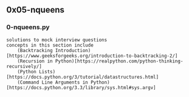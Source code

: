 ## 0x05-nqueens

### 0-nqueens.py

    solutions to mock interview questions
    concepts in this section include
        (Backtracking Introduction)[https://www.geeksforgeeks.org/introduction-to-backtracking-2/]
        (Recursion in Python)[https://realpython.com/python-thinking-recursively/]
        (Python Lists)[https://docs.python.org/3/tutorial/datastructures.html]
        (Command Line Arguments in Python)[https://docs.python.org/3.3/library/sys.html#sys.argv]